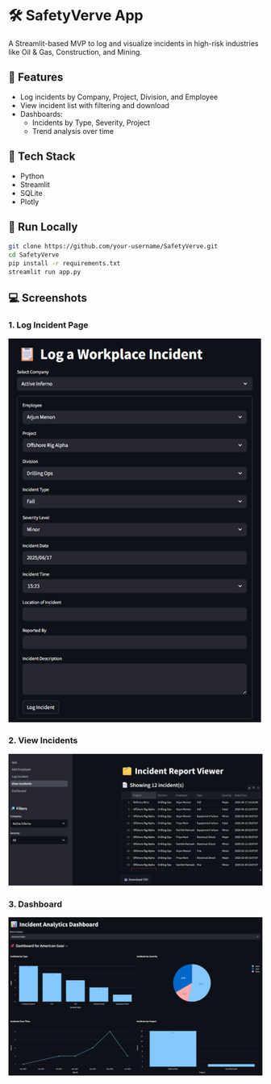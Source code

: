 # 🛠️ SafetyVerve App

A Streamlit-based MVP to log and visualize incidents in high-risk industries like Oil & Gas, Construction, and Mining.

## 🔧 Features

- Log incidents by Company, Project, Division, and Employee
- View incident list with filtering and download
- Dashboards:
  - Incidents by Type, Severity, Project
  - Trend analysis over time

## 🧱 Tech Stack

- Python
- Streamlit
- SQLite
- Plotly

## 🚀 Run Locally

```bash
git clone https://github.com/your-username/SafetyVerve.git
cd SafetyVerve
pip install -r requirements.txt
streamlit run app.py
```
## 💻 Screenshots
### 1. Log Incident Page
![Log Incident](images/log_incidents.png)

### 2. View Incidents
![View Incidents](images/view_incidents.png)

### 3. Dashboard
![Dashboard](images/dashboard.png)